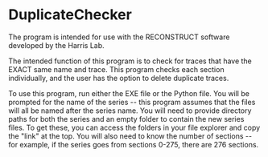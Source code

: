 # DuplicateChecker
The program is intended for use with the RECONSTRUCT software developed by the Harris Lab.

The intended function of this program is to check for traces that have the EXACT same name and trace.
This program checks each section individually, and the user has the option to delete duplicate traces.

To use this program, run either the EXE file or the Python file.
You will be prompted for the name of the series -- this program assumes that the files will all be named after the series name.
You will need to provide directory paths for both the series and an empty folder to contain the new series files.
To get these, you can access the folders in your file explorer and copy the "link" at the top.
You will also need to know the number of sections -- for example, if the series goes from sections 0-275, there are 276 sections.
